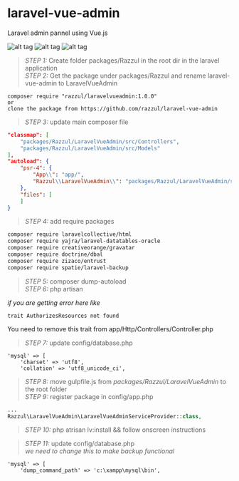 # laravel-vue-admin
Laravel admin pannel using Vue.js


![alt tag](https://raw.githubusercontent.com/razzul/laravel-vue-admin/master/screenshots/dashboard.png)
![alt tag](https://raw.githubusercontent.com/razzul/laravel-vue-admin/master/screenshots/modules.png)
![alt tag](https://raw.githubusercontent.com/razzul/laravel-vue-admin/master/screenshots/config.png)

> *STEP 1:* Create folder packages/Razzul in the root dir in the laravel application <br>
> *STEP 2:* Get the package under packages/Razzul and rename laravel-vue-admin to LaravelVueAdmin <br>

```
composer require "razzul/laravelvueadmin:1.0.0"
or
clone the package from https://github.com/razzul/laravel-vue-admin
```

> *STEP 3:* update main composer file <br>

```json
"classmap": [
    "packages/Razzul/LaravelVueAdmin/src/Controllers",
    "packages/Razzul/LaravelVueAdmin/src/Models"
],
"autoload": {
    "psr-4": {
        "App\\": "app/",
        "Razzul\\LaravelVueAdmin\\": "packages/Razzul/LaravelVueAdmin/src/"
    },
    "files": [
    ]
}
```

> *STEP 4:* add require packages <br>

```bash
composer require laravelcollective/html
composer require yajra/laravel-datatables-oracle
composer require creativeorange/gravatar
composer require doctrine/dbal
composer require zizaco/entrust
composer require spatie/laravel-backup
```

> *STEP 5:* composer dump-autoload <br>
> *STEP 6:* php artisan <br>

_if you are getting error here like_

```
trait AuthorizesResources not found
```
You need to remove this trait from app/Http/Controllers/Controller.php<br>

> *STEP 7:* update config/database.php <br>

```
'mysql' => [
    'charset' => 'utf8',
    'collation' => 'utf8_unicode_ci',
```
> *STEP 8:* move gulpfile.js from _packages/Razzul/LaravelVueAdmin_ to the root folder <br>
> *STEP 9:* register package in config/app.php<br>

```php
...
Razzul\LaravelVueAdmin\LaravelVueAdminServiceProvider::class,
```
> *STEP 10:* php atrisan lv:install && follow onscreen instructions<br>

> *STEP 11:* update config/database.php <br>
_we need to change this to make backup functional_
```
'mysql' => [
    'dump_command_path' => 'c:\xampp\mysql\bin',
```